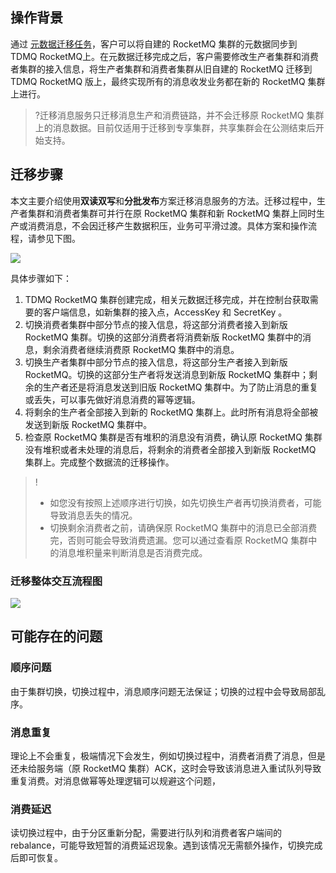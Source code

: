 ## 操作背景

通过 [元数据迁移任务](https://www.tencentcloud.com/document/product/1113/50206)，客户可以将自建的 RocketMQ 集群的元数据同步到 TDMQ RocketMQ上。在元数据迁移完成之后，客户需要修改生产者集群和消费者集群的接入信息，将生产者集群和消费者集群从旧自建的 RocketMQ 迁移到 TDMQ RocketMQ 版上，最终实现所有的消息收发业务都在新的 RocketMQ 集群上进行。

>?迁移消息服务只迁移消息生产和消费链路，并不会迁移原 RocketMQ 集群上的消息数据。目前仅适用于迁移到专享集群，共享集群会在公测结束后开始支持。



## 迁移步骤

本文主要介绍使用**双读双写**和**分批发布**方案迁移消息服务的方法。迁移过程中，生产者集群和消费者集群可并行在原 RocketMQ 集群和新 RocketMQ 集群上同时生产或消费消息，不会因迁移产生数据积压，业务可平滑过渡。具体方案和操作流程，请参见下图。

![](https://qcloudimg.tencent-cloud.cn/raw/77a4e14062559c92222bad3faf8a23c7.png)        

具体步骤如下：

1. TDMQ RocketMQ 集群创建完成，相关元数据迁移完成，并在控制台获取需要的客户端信息，如新集群的接入点，AccessKey 和 SecretKey 。
2. 切换消费者集群中部分节点的接入信息，将这部分消费者接入到新版 RocketMQ 集群。切换的这部分消费者将消费新版 RocketMQ 集群中的消息，剩余消费者继续消费原 RocketMQ 集群中的消息。
3. 切换生产者集群中部分节点的接入信息，将这部分生产者接入到新版 RocketMQ。切换的这部分生产者将发送消息到新版 RocketMQ 集群中；剩余的生产者还是将消息发送到旧版 RocketMQ 集群中。为了防止消息的重复或丢失，可以事先做好消息消费的幂等逻辑。
4. 将剩余的生产者全部接入到新的 RocketMQ 集群上。此时所有消息将全部被发送到新版 RocketMQ 集群中。
5. 检查原 RocketMQ 集群是否有堆积的消息没有消费，确认原 RocketMQ 集群没有堆积或者未处理的消息后，将剩余的消费者全部接入到新版 RocketMQ 集群上。完成整个数据流的迁移操作。



> !
>
> - 如您没有按照上述顺序进行切换，如先切换生产者再切换消费者，可能导致消息丢失的情况。
> - 切换剩余消费者之前，请确保原 RocketMQ 集群中的消息已全部消费完，否则可能会导致消费遗漏。您可以通过查看原 RocketMQ 集群中的消息堆积量来判断消息是否消费完成。



### 迁移整体交互流程图

![](https://qcloudimg.tencent-cloud.cn/raw/9eb8e8efc1ad2dcaee6686b5b7394501.png)        


## 可能存在的问题

### 顺序问题

由于集群切换，切换过程中，消息顺序问题无法保证；切换的过程中会导致局部乱序。

### 消息重复

理论上不会重复，极端情况下会发生，例如切换过程中，消费者消费了消息，但是还未给服务端（原 RocketMQ 集群）ACK，这时会导致该消息进入重试队列导致重复消费。对消息做幂等处理逻辑可以规避这个问题，

### 消费延迟

读切换过程中，由于分区重新分配，需要进行队列和消费者客户端间的 rebalance，可能导致短暂的消费延迟现象。遇到该情况无需额外操作，切换完成后即可恢复。
